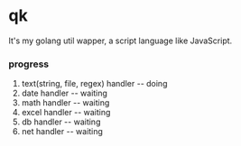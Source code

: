 # qk
It's my golang util wapper,  a script language like JavaScript.


### progress
1. text(string, file, regex) handler -- doing
2. date handler -- waiting
3. math handler -- waiting
5. excel handler -- waiting
4. db handler -- waiting
6. net handler -- waiting
